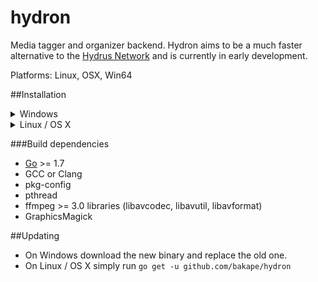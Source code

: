 # hydron
Media tagger and organizer backend.
Hydron aims to be a much faster alternative to the
[Hydrus Network](https://github.com/hydrusnetwork/hydrus) and is currently in
early development.

Platforms: Linux, OSX, Win64

##Installation

<details>
	<summary>Windows</summary>
	While it is possible to compile binaries on Windows with MinGW/MSYS2 similar
	to how you would on Unix-like systems, it is a huge pain in the ass.
	Just download statically precompiled binaries from the
	<a href=https://github.com/bakape/hydron/releases>release page</a>.
</details>
<details>
	<summary>Linux / OS X</summary>
	<ol>
		<li>
			Install dependencies listed below. On a Debian-based system those would
			the following packages or similar:
			golang build-essential pkg-config libpth-dev libavcodec-dev libavutil-dev
			libavformat-dev libgraphicsmagick1-dev
		</li>
		<li>
			Set up a Go workspace (not needed with Go >= 1.8)
			`mkdir ~/go; echo 'export GOPATH=~/go' >> ~/.bashrc; . ~/.bashrc`
		</li>
		<li>
			Add Go bin directory to your path
			`echo 'export PATH=$PATH:~/go/bin' >> ~/.bashrc; . ~/.bashrc`	
		</li>
		<li>
			Download and install Hydron with `go get github.com/bakape/hydron`
		</li>
	</ol>
</details>

###Build dependencies
* [Go](https://golang.org/doc/install) >= 1.7
* GCC or Clang
* pkg-config
* pthread
* ffmpeg >= 3.0 libraries (libavcodec, libavutil, libavformat)
* GraphicsMagick

##Updating
* On Windows download the new binary and replace the old one.
* On Linux / OS X simply run `go get -u github.com/bakape/hydron`
